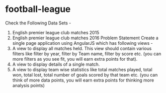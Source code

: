 # football-league

Check the Following Data Sets -
1) English premier league club matches 2015
2) English premier league club matches 2016
Problem Statement
Create a single page application using AngularJS which has following views -
1) A view to display all matches held. This view should contain various filters like
filter by year, filter by Team name, filter by score etc. (you can more filters as you
see fit, you will earn extra points for that).
2) A view to display details of a single match.
3) A view to display team wise statistics like total matches played, total won, total
lost, total number of goals scored by that team etc. (you can think of more data
points, you will earn extra points for thinking more analysis points)
